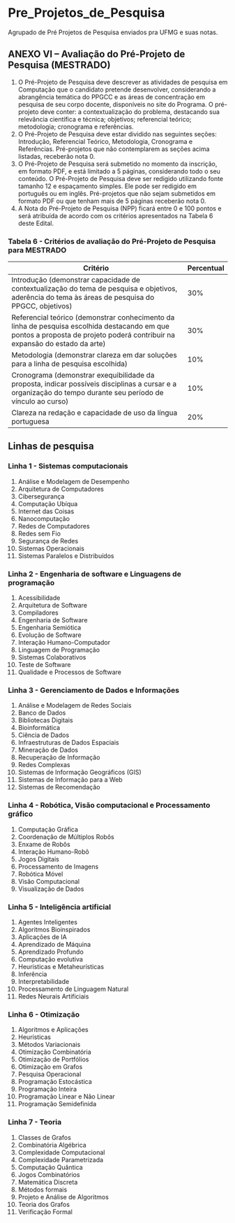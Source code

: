# Pre_Projetos_de_Pesquisa

Agrupado de Pré Projetos de Pesquisa enviados pra UFMG e suas notas.

## ANEXO VI – Avaliação do Pré-Projeto de Pesquisa (MESTRADO)

1. O Pré-Projeto de Pesquisa deve descrever as atividades de pesquisa em Computação que o candidato pretende desenvolver, considerando a abrangência temática do PPGCC e as áreas de concentração em pesquisa de seu corpo docente, disponíveis no site do Programa. O pré-projeto deve conter: a contextualização do problema, destacando sua relevância científica e técnica; objetivos; referencial teórico; metodologia; cronograma e referências.
2. O Pré-Projeto de Pesquisa deve estar dividido nas seguintes seções: Introdução, Referencial Teórico, Metodologia, Cronograma e Referências. Pré-projetos que não contemplarem as seções acima listadas, receberão nota 0.
3. O Pré-Projeto de Pesquisa será submetido no momento da inscrição, em formato PDF, e está limitado a 5 páginas, considerando todo o seu conteúdo. O Pré-Projeto de Pesquisa deve ser redigido utilizando fonte tamanho 12 e espaçamento simples. Ele pode ser redigido em português ou em inglês. Pré-projetos que não sejam submetidos em formato PDF ou que tenham mais de 5 páginas receberão nota 0.
4. A Nota do Pré-Projeto de Pesquisa (NPP) ficará entre 0 e 100 pontos e será atribuída de acordo com os critérios apresentados na Tabela 6 deste Edital.

### Tabela 6 - Critérios de avaliação do Pré-Projeto de Pesquisa para MESTRADO

| Critério                                                                                                                                                                    | Percentual |
| --------------------------------------------------------------------------------------------------------------------------------------------------------------------------- | ---------- |
| Introdução (demonstrar capacidade de contextualização do tema de pesquisa e objetivos, aderência do tema às áreas de pesquisa do PPGCC, objetivos)                          | 30%        |
| Referencial teórico (demonstrar conhecimento da linha de pesquisa escolhida destacando em que pontos a proposta de projeto poderá contribuir na expansão do estado da arte) | 30%        |
| Metodologia (demonstrar clareza em dar soluções para a linha de pesquisa escolhida)                                                                                         | 10%        |
| Cronograma (demonstrar exequibilidade da proposta, indicar possíveis disciplinas a cursar e a organização do tempo durante seu período de vínculo ao curso)                 | 10%        |
| Clareza na redação e capacidade de uso da língua portuguesa                                                                                                                 | 20%        |

## Linhas de pesquisa

### Linha 1 - Sistemas computacionais

1. Análise e Modelagem de Desempenho
2. Arquitetura de Computadores
3. Cibersegurança
4. Computação Ubíqua
5. Internet das Coisas
6. Nanocomputação
7. Redes de Computadores
8. Redes sem Fio
9. Segurança de Redes
10. Sistemas Operacionais
11. Sistemas Paralelos e Distribuídos

### Linha 2 - Engenharia de software e Linguagens de programação

1. Acessibilidade
2. Arquitetura de Software
3. Compiladores
4. Engenharia de Software
5. Engenharia Semiótica
6. Evolução de Software
7. Interação Humano-Computador
8. Linguagem de Programação
9. Sistemas Colaborativos
10. Teste de Software
11. Qualidade e Processos de Software

### Linha 3 - Gerenciamento de Dados e Informações

1. Análise e Modelagem de Redes Sociais
2. Banco de Dados
3. Bibliotecas Digitais
4. Bioinformática
5. Ciência de Dados
6. Infraestruturas de Dados Espaciais
7. Mineração de Dados
8. Recuperação de Informação
9. Redes Complexas
10. Sistemas de Informação Geográficos (GIS)
11. Sistemas de Informação para a Web
12. Sistemas de Recomendação

### Linha 4 - Robótica, Visão computacional e Processamento gráfico

1. Computação Gráfica
2. Coordenação de Múltiplos Robôs
3. Enxame de Robôs
4. Interação Humano-Robô
5. Jogos Digitais
6. Processamento de Imagens
7. Robótica Móvel
8. Visão Computacional
9. Visualização de Dados

### Linha 5 - Inteligência artificial

1. Agentes Inteligentes
2. Algoritmos Bioinspirados
3. Aplicações de IA
4. Aprendizado de Máquina
5. Aprendizado Profundo
6. Computação evolutiva
7. Heurísticas e Metaheurísticas
8. Inferência
9. Interpretabilidade
10. Processamento de Linguagem Natural
11. Redes Neurais Artificiais

### Linha 6 - Otimização

1. Algoritmos e Aplicações
2. Heurísticas
3. Métodos Variacionais
4. Otimização Combinatória
5. Otimização de Portfólios
6. Otimização em Grafos
7. Pesquisa Operacional
8. Programação Estocástica
9. Programação Inteira
10. Programação Linear e Não Linear
11. Programação Semidefinida

### Linha 7 - Teoria

1. Classes de Grafos
2. Combinatória Algébrica
3. Complexidade Computacional
4. Complexidade Parametrizada
5. Computação Quântica
6. Jogos Combinatórios
7. Matemática Discreta
8. Métodos formais
9. Projeto e Análise de Algoritmos
10. Teoria dos Grafos
11. Verificação Formal
